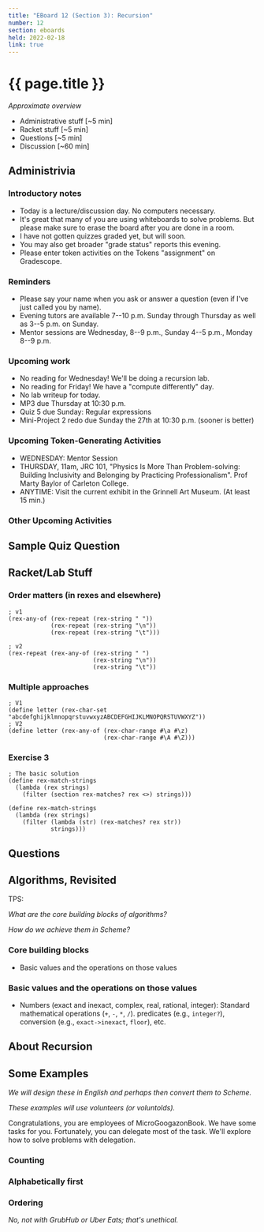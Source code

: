 ```yaml
---
title: "EBoard 12 (Section 3): Recursion"
number: 12
section: eboards
held: 2022-02-18
link: true
---
```

# {{ page.title }}

_Approximate overview_

* Administrative stuff [~5 min]
* Racket stuff [~5 min]
* Questions [~5 min]
* Discussion [~60 min]

Administrivia
-------------

### Introductory notes

* Today is a lecture/discussion day.  No computers necessary.
* It's great that many of you are using whiteboards to solve problems.
  But please make sure to erase the board after you are done in a room.
* I have not gotten quizzes graded yet, but will soon.
* You may also get broader "grade status" reports this evening.
* Please enter token activities on the Tokens "assignment" on Gradescope.

### Reminders

* Please say your name when you ask or answer a question (even if I've
  just called you by name).
* Evening tutors are available 7--10 p.m. Sunday through Thursday as
  well as 3--5 p.m. on Sunday.
* Mentor sessions are Wednesday, 8--9 p.m., Sunday 4--5 p.m., Monday 8--9 p.m.

### Upcoming work

* No reading for Wednesday!  We'll be doing a recursion lab.
* No reading for Friday!  We have a "compute differently" day.
* No lab writeup for today.
* MP3 due Thursday at 10:30 p.m.
* Quiz 5 due Sunday: Regular expressions
* Mini-Project 2 redo due Sunday the 27th at 10:30 p.m. (sooner is better)

### Upcoming Token-Generating Activities

* WEDNESDAY: Mentor Session
* THURSDAY, 11am, JRC 101, "Physics Is More Than Problem-solving: Building 
  Inclusivity and Belonging by Practicing Professionalism".  Prof Marty Baylor 
  of Carleton College.
* ANYTIME: Visit the current exhibit in the Grinnell Art Museum.
  (At least 15 min.)

### Other Upcoming Activities

Sample Quiz Question
--------------------

Racket/Lab Stuff
----------------

### Order matters (in rexes and elsewhere)

```
; v1
(rex-any-of (rex-repeat (rex-string " "))
            (rex-repeat (rex-string "\n"))
            (rex-repeat (rex-string "\t")))

; v2
(rex-repeat (rex-any-of (rex-string " ")
                        (rex-string "\n"))
                        (rex-string "\t"))
```

### Multiple approaches

```
; V1
(define letter (rex-char-set "abcdefghijklmnopqrstuvwxyzABCDEFGHIJKLMNOPQRSTUVWXYZ"))
; V2
(define letter (rex-any-of (rex-char-range #\a #\z)
                           (rex-char-range #\A #\Z)))
```

### Exercise 3

```
; The basic solution
(define rex-match-strings
  (lambda (rex strings)
    (filter (section rex-matches? rex <>) strings)))

(define rex-match-strings
  (lambda (rex strings)
    (filter (lambda (str) (rex-matches? rex str))
            strings)))
```

Questions
---------

Algorithms, Revisited
---------------------

TPS:

_What are the core building blocks of algorithms?_

_How do we achieve them in Scheme?_

### Core building blocks

* Basic values and the operations on those values

### Basic values and the operations on those values

* Numbers (exact and inexact, complex, real, rational, integer):  Standard 
  mathematical operations (`+`, `-`, `*`, `/`).  predicates (e.g., 
  `integer?`), conversion (e.g., `exact->inexact`, `floor`), etc.

About Recursion
---------------

Some Examples
-------------

_We will design these in English and perhaps then convert them to Scheme._

_These examples will use volunteers (or voluntolds)._

Congratulations, you are employees of MicroGoogazonBook.  We have some
tasks for you.  Fortunately, you can delegate most of the task.  We'll
explore how to solve problems with delegation.

### Counting

### Alphabetically first

### Ordering 

_No, not with GrubHub or Uber Eats; that's unethical._
